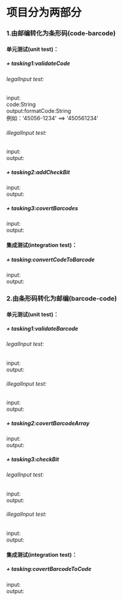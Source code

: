# 项目分为两部分
### 1.由邮编转化为条形码(code-barcode)

#### 单元测试(unit test)：
##### + tasking1:validateCode
###### legalInput test:
input:<br> code:String<br>
output:formatCode:String<br>例如：'45056-1234' ==> '450561234'
###### illegalInput test:
input:<br>
output:<br>
##### + tasking2:addCheckBit
input:<br>
output:<br>
##### + tasking3:covertBarcodes
input:<br>
output:<br>

#### 集成测试(integration test)：
##### + tasking:convertCodeToBarcode
input:<br>
output:<br>

### 2.由条形码转化为邮编(barcode-code)

#### 单元测试(unit test)：

##### + tasking1:validateBarcode
###### legalInput test:
input:<br>
output:<br>
###### illegalInput test:
input:<br>
output:<br>
##### + tasking2:covertBarcodeArray
input:<br>
output:<br>
##### + tasking3:checkBit
###### legalInput test:
input:<br>
output:<br>
###### illegalInput test:
input:<br>
output:<br>

#### 集成测试(integration test)：
##### + tasking:covertBarcodeToCode
input:<br>
output:<br>




